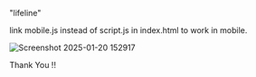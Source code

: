 "lifeline" 

link mobile.js instead of script.js in index.html to work in mobile.

![Screenshot 2025-01-20 152917](https://github.com/user-attachments/assets/f88bc375-1eac-4402-b3e7-25a74f08c26c)

Thank You !!
